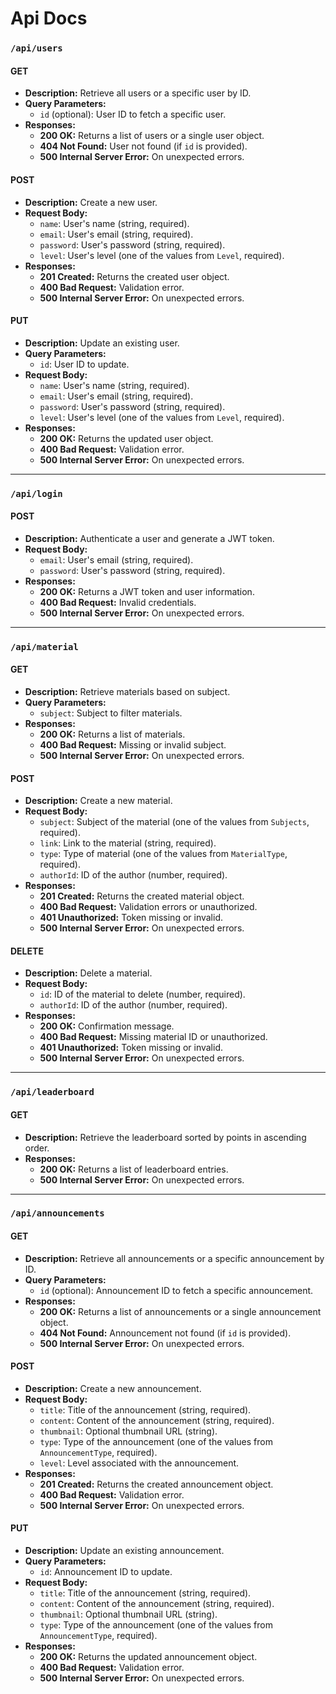 # Api Docs

### `/api/users`

#### **GET**
- **Description:** Retrieve all users or a specific user by ID.
- **Query Parameters:**
  - `id` (optional): User ID to fetch a specific user.
- **Responses:**
  - **200 OK:** Returns a list of users or a single user object.
  - **404 Not Found:** User not found (if `id` is provided).
  - **500 Internal Server Error:** On unexpected errors.

#### **POST**
- **Description:** Create a new user.
- **Request Body:**
  - `name`: User's name (string, required).
  - `email`: User's email (string, required).
  - `password`: User's password (string, required).
  - `level`: User's level (one of the values from `Level`, required).
- **Responses:**
  - **201 Created:** Returns the created user object.
  - **400 Bad Request:** Validation error.
  - **500 Internal Server Error:** On unexpected errors.

#### **PUT**
- **Description:** Update an existing user.
- **Query Parameters:**
  - `id`: User ID to update.
- **Request Body:**
  - `name`: User's name (string, required).
  - `email`: User's email (string, required).
  - `password`: User's password (string, required).
  - `level`: User's level (one of the values from `Level`, required).
- **Responses:**
  - **200 OK:** Returns the updated user object.
  - **400 Bad Request:** Validation error.
  - **500 Internal Server Error:** On unexpected errors.

---

### `/api/login`

#### **POST**
- **Description:** Authenticate a user and generate a JWT token.
- **Request Body:**
  - `email`: User's email (string, required).
  - `password`: User's password (string, required).
- **Responses:**
  - **200 OK:** Returns a JWT token and user information.
  - **400 Bad Request:** Invalid credentials.
  - **500 Internal Server Error:** On unexpected errors.

---

### `/api/material`

#### **GET**
- **Description:** Retrieve materials based on subject.
- **Query Parameters:**
  - `subject`: Subject to filter materials.
- **Responses:**
  - **200 OK:** Returns a list of materials.
  - **400 Bad Request:** Missing or invalid subject.
  - **500 Internal Server Error:** On unexpected errors.

#### **POST**
- **Description:** Create a new material.
- **Request Body:**
  - `subject`: Subject of the material (one of the values from `Subjects`, required).
  - `link`: Link to the material (string, required).
  - `type`: Type of material (one of the values from `MaterialType`, required).
  - `authorId`: ID of the author (number, required).
- **Responses:**
  - **201 Created:** Returns the created material object.
  - **400 Bad Request:** Validation errors or unauthorized.
  - **401 Unauthorized:** Token missing or invalid.
  - **500 Internal Server Error:** On unexpected errors.

#### **DELETE**
- **Description:** Delete a material.
- **Request Body:**
  - `id`: ID of the material to delete (number, required).
  - `authorId`: ID of the author (number, required).
- **Responses:**
  - **200 OK:** Confirmation message.
  - **400 Bad Request:** Missing material ID or unauthorized.
  - **401 Unauthorized:** Token missing or invalid.
  - **500 Internal Server Error:** On unexpected errors.

---

### `/api/leaderboard`

#### **GET**
- **Description:** Retrieve the leaderboard sorted by points in ascending order.
- **Responses:**
  - **200 OK:** Returns a list of leaderboard entries.
  - **500 Internal Server Error:** On unexpected errors.

---

### `/api/announcements`

#### **GET**
- **Description:** Retrieve all announcements or a specific announcement by ID.
- **Query Parameters:**
  - `id` (optional): Announcement ID to fetch a specific announcement.
- **Responses:**
  - **200 OK:** Returns a list of announcements or a single announcement object.
  - **404 Not Found:** Announcement not found (if `id` is provided).
  - **500 Internal Server Error:** On unexpected errors.

#### **POST**
- **Description:** Create a new announcement.
- **Request Body:**
  - `title`: Title of the announcement (string, required).
  - `content`: Content of the announcement (string, required).
  - `thumbnail`: Optional thumbnail URL (string).
  - `type`: Type of the announcement (one of the values from `AnnouncementType`, required).
  - `level`: Level associated with the announcement.
- **Responses:**
  - **201 Created:** Returns the created announcement object.
  - **400 Bad Request:** Validation error.
  - **500 Internal Server Error:** On unexpected errors.

#### **PUT**
- **Description:** Update an existing announcement.
- **Query Parameters:**
  - `id`: Announcement ID to update.
- **Request Body:**
  - `title`: Title of the announcement (string, required).
  - `content`: Content of the announcement (string, required).
  - `thumbnail`: Optional thumbnail URL (string).
  - `type`: Type of the announcement (one of the values from `AnnouncementType`, required).
- **Responses:**
  - **200 OK:** Returns the updated announcement object.
  - **400 Bad Request:** Validation error.
  - **500 Internal Server Error:** On unexpected errors.
